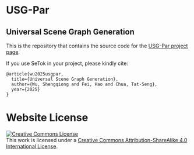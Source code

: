 # USG-Par
## Universal Scene Graph Generation



This is the repository that contains the source code for the [USG-Par project page](https://chocowu.github.io/USG-Par-web/).


If you use SeTok in your project, please kindly cite:
```
@article{wu2025usgpar,
  title={Universal Scene Graph Generation},
  author={Wu, Shengqiong and Fei, Hao and Chua, Tat-Seng},
  year={2025}
}
```


# Website License
<a rel="license" href="http://creativecommons.org/licenses/by-sa/4.0/"><img alt="Creative Commons License" style="border-width:0" src="https://i.creativecommons.org/l/by-sa/4.0/88x31.png" /></a><br />This work is licensed under a <a rel="license" href="http://creativecommons.org/licenses/by-sa/4.0/">Creative Commons Attribution-ShareAlike 4.0 International License</a>.
